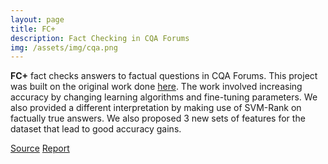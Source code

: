 ```yaml
---
layout: page
title: FC+
description: Fact Checking in CQA Forums
img: /assets/img/cqa.png
---
```


**FC+** fact checks answers to factual questions in CQA Forums. This project was built on the original work done [here](https://arxiv.org/pdf/1803.03178.pdf). The work involved increasing accuracy by changing learning algorithms and fine-tuning parameters. We also provided a different interpretation by making use of SVM-Rank on factually true answers. We also proposed 3 new sets of features for the dataset that lead to good accuracy gains.

<a href="https://github.com/EtiChaudhary/FCPLus" class="button"><i class="fab fa-github fa-1g"></i> Source</a>
<a href="https://github.com/EtiChaudhary/FCPLus/blob/master/Report.pdf" class="button"><i class="far fa-file-pdf fa-1g"></i> Report</a>
